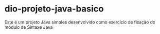 # dio-projeto-java-basico
Este é um projeto Java simples desenvolvido como exercício de fixação do módulo de Sintaxe Java
